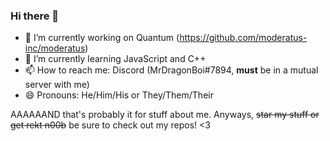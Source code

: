 ### Hi there 👋

- 🔭 I’m currently working on Quantum (https://github.com/moderatus-inc/moderatus)
- 🌱 I’m currently learning JavaScript and C++
- 📫 How to reach me: Discord (MrDragonBoi#7894, **must** be in a mutual server with me)
- 😄 Pronouns: He/Him/His or They/Them/Their

AAAAAAND that's probably it for stuff about me. Anyways, ~~star my stuff or get rekt n00b~~ be sure to check out my repos! <3
